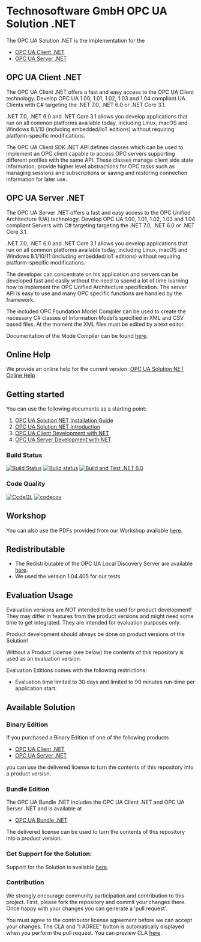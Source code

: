 # Technosoftware GmbH OPC UA Solution .NET

The OPC UA Solution .NET is the implementation for the

 * [OPC UA Client .NET](https://technosoftware.com/opc-ua-client-net/)
 * [OPC UA Server .NET](https://technosoftware.com/opc-ua-server-net/)

## OPC UA Client .NET

The OPC UA Client .NET offers a fast and easy access to the OPC UA Client technology. Develop OPC UA 1.00, 1.01, 1.02, 1.03 and 1.04 compliant UA Clients with C# targeting the .NET 7.0, .NET 6.0 or .NET Core 3.1.

.NET 7.0, .NET 6.0 and .NET Core 3.1 allows you develop applications that run on all common platforms available today, including Linux, macOS and Windows 8.1/10 (including embedded/IoT editions) without requiring platform-specific modifications.

The OPC UA Client SDK .NET API defines classes which can be used to implement an OPC client capable to access OPC servers supporting different profiles with the same API. These classes manage client side state information; provide higher level abstractions for OPC tasks such as managing sessions and subscriptions or saving and restoring connection information for later use.

## OPC UA Server .NET

The OPC UA Server .NET offers a fast and easy access to the OPC Unified Architecture (UA) technology. Develop OPC UA 1.00, 1.01, 1.02, 1.03  and 1.04 compliant Servers with C# targeting targeting the .NET 7.0, .NET 6.0 or .NET Core 3.1.

.NET 7.0, .NET 6.0 and .NET Core 3.1 allows you develop applications that run on all common platforms available today, including Linux, macOS and Windows 8.1/10/11 (including embedded/IoT editions) without requiring platform-specific modifications.

The developer can concentrate on his application and servers can be developed fast and easily without the need to spend a lot of time learning how to implement the OPC Unified Architecture specification. The server API is easy to use and many OPC specific functions are handled by the framework.

The included OPC Foundation Model Compiler can be used to create the necessary C# classes of Information Model’s specified in XML and CSV based files. At the moment the XML files must be edited by a text editor. 

Documentation of the Mode Compiler can be found [here](https://github.com/OPCFoundation/UA-ModelCompiler).

## Online Help

We provide an online help for the current version: [OPC UA Solution NET Online Help](https://technosoftware.com/help/OPCUaSolutionNet/26/)

## Getting started

You can use the following documents as a starting point:

1. [OPC UA Solution NET Installation Guide](./documentation/OPC_UA_Solution_NET_Installation_Guide.pdf)
2. [OPC UA Solution NET Introduction](./documentation/OPC_UA_Solution_NET_Introduction.pdf)
3. [OPC UA Client Development with NET](./documentation/OPC_UA_Client_Development_with_NET.pdf)
4. [OPC UA Server Development with NET](./documentation/OPC_UA_Server_Development_with_NET.pdf)

### Build Status

[![Build Status](https://app.travis-ci.com/technosoftware-gmbh/opcua-solution-net-samples.svg?branch=master)](https://app.travis-ci.com/technosoftware-gmbh/opcua-solution-net-samples)
[![Build status](https://ci.appveyor.com/api/projects/status/j5joansdme5525lu?svg=true)](https://ci.appveyor.com/project/technosoftware/opcua-solution-net-samples)
[![Build and Test .NET 6.0](https://github.com/technosoftware-gmbh/opcua-solution-net-samples/actions/workflows/buildandtest.yml/badge.svg)](https://github.com/technosoftware-gmbh/opcua-solution-net-samples/actions/workflows/buildandtest.yml)

### Code Quality
[![CodeQL](https://github.com/technosoftware-gmbh/opcua-solution-net-samples/actions/workflows/codeql-analysis.yml/badge.svg)](https://github.com/technosoftware-gmbh/opcua-solution-net-samples/actions/workflows/codeql-analysis.yml)
[![codecov](https://codecov.io/gh/technosoftware-gmbh/opcua-solution-net-samples/branch/master/graph/badge.svg?token=PJ39TDO2RE)](https://codecov.io/gh/technosoftware-gmbh/opcua-solution-net-samples)

## Workshop

You can also use the PDFs provided from our Workshop available [here](./Workshop).

##	Redistributable

- The Redistributable of the OPC UA Local Discovery Server are available [here](https://opcfoundation.org/developer-tools/samples-and-tools-unified-architecture/local-discovery-server-lds/).
- We used the version 1.04.405 for our tests

## Evaluation Usage

Evaluation versions are NOT intended to be used for product development! They may differ in features from the product versions and might need some time to get integrated. They are intended for evaluation purposes only.

Product development should always be done on product versions of the Solution! 

Without a Product License (see below) the contents of this repository is used as an evaluation version.

Evaluation Editions comes with the following restrictions:

 * Evaluation time limited to 30 days and limited to 90 minutes run-time per application start.

## Available Solution

### Binary Edition

If you purchased a Binary Edition of one of the following products

 * [OPC UA Client .NET](https://technosoftware.com/product/opc-ua-client-net/)
 * [OPC UA Server .NET](https://technosoftware.com/product/opc-ua-server-net/)

you can use the delivered license to turn the contents of this repository into a product version.

### Bundle Edition

The OPC UA Bundle .NET includes the OPC UA Client .NET and OPC UA Server .NET and is available at

 * [OPC UA Bundle .NET](https://technosoftware.com/product/opc-ua-bundle-net/)

The delivered license can be used to turn the contents of this repository into a product version.

### Get Support for the Solution:

Support for the Solution is available [here](https://github.com/technosoftware-gmbh/opcua-solution-net-samples/issues).

### Contribution

We strongly encourage community participation and contribution to this project. First, please fork the repository and commit your changes there. Once happy with your changes you can generate a 'pull request'.

You must agree to the contributor license agreement before we can accept your changes. The CLA and "I AGREE" button is automatically displayed when you perform the pull request. You can preview CLA [here](https://cla-assistant.io/technosoftware-gmbh/opcua-solution-net-samples).
